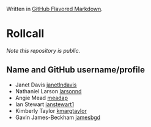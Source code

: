 Written in [GitHub Flavored Markdown](https://help.github.com/articles/github-flavored-markdown).

Rollcall
========

_Note this repository is public._

Name and GitHub username/profile
--------------------------------
* Janet Davis [janetlndavis](https://github.com/janetlndavis)
* Nathaniel Larson [larsonnd](https://github.com/larsonnd)
* Angie Mead [meadap](https://github.com/meadap)
* Ian Stewart [ianstewart1](https://github.com/ianstewart1)
* Kimberly Taylor [kmargtaylor](https://github/kmargtaylor)
* Gavin James-Beckham [jamesbgd](https://github.com/jamesbgd)
